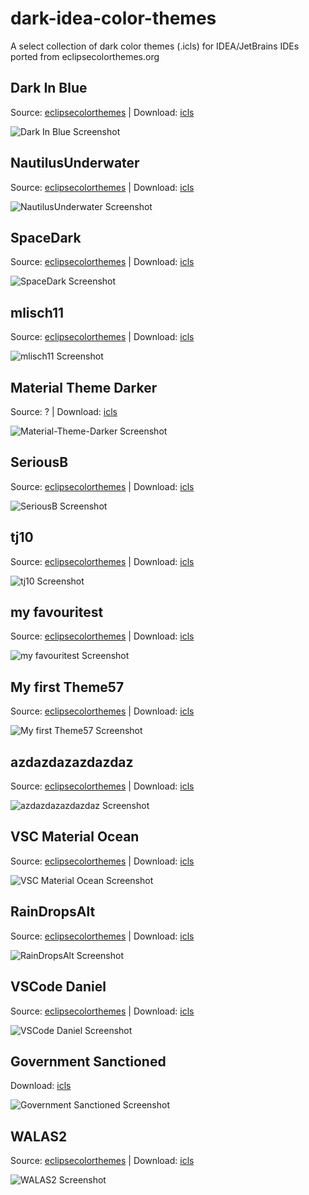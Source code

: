 # dark-idea-color-themes
A select collection of dark color themes (.icls) for IDEA/JetBrains IDEs ported from eclipsecolorthemes.org

## Dark In Blue
Source: [eclipsecolorthemes](http://www.eclipsecolorthemes.org/?view=theme&id=56227) | Download: [icls](https://github.com/nickmcummins/dark-idea-color-themes/raw/master/icls/Dark-In-Blue.png)

![Dark In Blue Screenshot](https://raw.githubusercontent.com/nickmcummins/dark-idea-color-themes/master/screenshots/Dark-In-Blue.png)


## NautilusUnderwater 
Source: [eclipsecolorthemes](http://www.eclipsecolorthemes.org/?view=theme&id=56227) | Download: [icls](https://github.com/nickmcummins/dark-idea-color-themes/raw/master/icls/NautilusUnderwater.icls)

![NautilusUnderwater Screenshot](https://raw.githubusercontent.com/nickmcummins/dark-idea-color-themes/master/screenshots/NautilusUnderwater.png)


## SpaceDark 
Source: [eclipsecolorthemes](http://www.eclipsecolorthemes.org/?view=theme&id=59226) | Download: [icls](https://github.com/nickmcummins/dark-idea-color-themes/raw/master/icls/SpaceDark.icls)

![SpaceDark Screenshot](https://raw.githubusercontent.com/nickmcummins/dark-idea-color-themes/master/screenshots/SpaceDark.png)


## mlisch11 
Source: [eclipsecolorthemes](http://www.eclipsecolorthemes.org/?view=theme&id=58926) | Download: [icls](https://github.com/nickmcummins/dark-idea-color-themes/raw/master/icls/mlisch11.icls)

![mlisch11 Screenshot](https://raw.githubusercontent.com/nickmcummins/dark-idea-color-themes/master/screenshots/mlisch11.png)

## Material Theme Darker 
Source: ? | Download: [icls](https://github.com/nickmcummins/dark-idea-color-themes/raw/master/icls/Material-Theme-Darker.icls)

![Material-Theme-Darker Screenshot](https://raw.githubusercontent.com/nickmcummins/dark-idea-color-themes/master/screenshots/Material-Theme-Darker.png)

## SeriousB
Source: [eclipsecolorthemes](http://www.eclipsecolorthemes.org/?view=theme&id=59746) | Download: [icls](https://github.com/nickmcummins/dark-idea-color-themes/raw/master/icls/SeriousB.icls)

![SeriousB Screenshot](https://raw.githubusercontent.com/nickmcummins/dark-idea-color-themes/master/screenshots/SeriousB.png)

## tj10
Source: [eclipsecolorthemes](http://www.eclipsecolorthemes.org/?view=theme&id=57913) | Download: [icls](https://github.com/nickmcummins/dark-idea-color-themes/raw/master/icls/tj10.icls)

![tj10 Screenshot](https://raw.githubusercontent.com/nickmcummins/dark-idea-color-themes/master/screenshots/tj10.png)

## my favouritest
Source: [eclipsecolorthemes](http://www.eclipsecolorthemes.org/?view=theme&id=1290) | Download: [icls](https://github.com/nickmcummins/dark-idea-color-themes/raw/master/icls/my-favouritest.icls)

![my favouritest Screenshot](https://raw.githubusercontent.com/nickmcummins/dark-idea-color-themes/master/screenshots/my-favouritest.png)

## My first Theme57
Source: [eclipsecolorthemes](http://www.eclipsecolorthemes.org/?view=theme&id=59741) | Download: [icls](https://github.com/nickmcummins/dark-idea-color-themes/raw/master/icls/My-first-Theme57.icls)

![My first Theme57 Screenshot](https://raw.githubusercontent.com/nickmcummins/dark-idea-color-themes/master/screenshots/My-first-Theme57.png)

## azdazdazazdazdaz
Source: [eclipsecolorthemes](http://www.eclipsecolorthemes.org/?view=theme&id=58949) | Download: [icls](https://github.com/nickmcummins/dark-idea-color-themes/raw/master/icls/azdazdazazdazdaz.icls)

![azdazdazazdazdaz Screenshot](https://raw.githubusercontent.com/nickmcummins/dark-idea-color-themes/master/screenshots/azdazdazazdazdaz.png)

## VSC Material Ocean
Source: [eclipsecolorthemes](http://www.eclipsecolorthemes.org/?view=theme&id=59891) | Download: [icls](https://github.com/nickmcummins/dark-idea-color-themes/raw/master/icls/VSC-Material-Ocean.icls)

![VSC Material Ocean Screenshot](https://raw.githubusercontent.com/nickmcummins/dark-idea-color-themes/master/screenshots/VSC-Material-Ocean.png)

## RainDropsAlt
Source: [eclipsecolorthemes](http://www.eclipsecolorthemes.org/?view=theme&id=59890) | Download: [icls](https://github.com/nickmcummins/dark-idea-color-themes/raw/master/icls/RainDropsAlt.icls)

![RainDropsAlt Screenshot](https://raw.githubusercontent.com/nickmcummins/dark-idea-color-themes/master/screenshots/RainDropsAlt.png)

## VSCode Daniel
Source: [eclipsecolorthemes](http://www.eclipsecolorthemes.org/?view=theme&id=59898) | Download: [icls](https://github.com/nickmcummins/dark-idea-color-themes/raw/master/icls/VSCode-Daniel.icls)

![VSCode Daniel Screenshot](https://raw.githubusercontent.com/nickmcummins/dark-idea-color-themes/master/screenshots/VSCode-Daniel.png)

## Government Sanctioned
Download: [icls](https://github.com/nickmcummins/dark-idea-color-themes/raw/master/icls/Government-Sanctioned.icls)

![Government Sanctioned Screenshot](https://raw.githubusercontent.com/nickmcummins/dark-idea-color-themes/master/screenshots/Government-Sanctioned.png)

## WALAS2
Source: [eclipsecolorthemes](http://www.eclipsecolorthemes.org/?view=theme&id=60068) | Download: [icls](https://github.com/nickmcummins/dark-idea-color-themes/raw/master/icls/WALAS2.icls)

![WALAS2 Screenshot](https://raw.githubusercontent.com/nickmcummins/dark-idea-color-themes/master/screenshots/WALAS2.png)